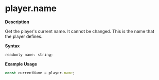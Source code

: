 # player.name

**Description**

Get the player's current name. It cannot be changed.
This is the name that the player defines.

**Syntax**

```js
readonly name: string;
```

**Example Usage**

```js
const currentName = player.name;
```
